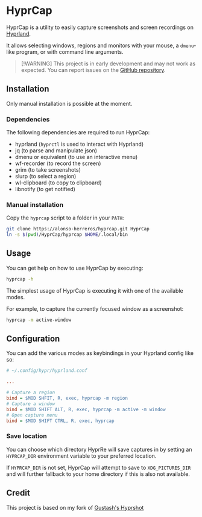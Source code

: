 # HyprCap

HyprCap is a utility to easily capture screenshots and screen recordings on
[Hyprland](https://hyprland.org/).

It allows selecting windows, regions and monitors with your mouse, a
`dmenu`-like program, or with command line arguments.

> [!WARNING] This project is in early development and may not work as expected.
> You can report issues on the [GitHub
> repository](https://alonso-herreros/hyprcap/issues).

## Installation

Only manual installation is possible at the moment.

### Dependencies

The following dependencies are required to run HyprCap:

- hyprland (`hyprctl` is used to interact with Hyprland)
- jq (to parse and manipulate json)
- dmenu or equivalent (to use an interactive menu)
- wf-recorder (to record the screen)
- grim (to take screenshots)
- slurp (to select a region)
- wl-clipboard (to copy to clipboard)
- libnotify (to get notified)

### Manual installation

Copy the `hyprcap` script to a folder in your `PATH`:

```bash
git clone https://alonso-herreros/hyprcap.git HyprCap
ln -s $(pwd)/HyprCap/hyprcap $HOME/.local/bin
```

## Usage

You can get help on how to use HyprCap by executing:

```bash
hyprcap -h
```

The simplest usage of HyprCap is executing it with one of the available modes.

For example, to capture the currently focused window as a screenshot:

```bash
hyprcap -m active-window
```

## Configuration

You can add the various modes as keybindings in your Hyprland config like so:

```ini
# ~/.config/hypr/hyprland.conf

...

# Capture a region
bind = $MOD SHFIT, R, exec, hyprcap -m region
# Capture a window
bind = $MOD SHIFT ALT, R, exec, hyprcap -m active -m window
# Open capture menu
bind = $MOD SHIFT CTRL, R, exec, hyprcap
```

### Save location

You can choose which directory HyprRe will save captures in by setting an
`HYPRCAP_DIR` environment variable to your preferred location.

If `HYPRCAP_DIR` is not set, HyprCap will attempt to save to `XDG_PICTURES_DIR`
and will further fallback to your home directory if this is also not available.

## Credit

This project is based on my fork of [Gustash's Hyprshot](https://github.com/Gustash/Hyprshot)
